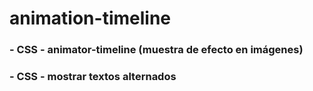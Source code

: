 # animation-timeline
### - CSS - animator-timeline (muestra de efecto en imágenes)
### - CSS - mostrar textos alternados
